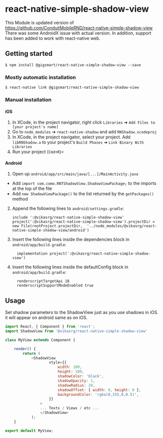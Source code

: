 
# react-native-simple-shadow-view

This Module is updated version of https://github.com/ConduitMobileRND/react-native-simple-shadow-view
There was some AndroidX issue with actual version. In addition, support has been added to work with react-native web.

## Getting started

`$ npm install @gigsmart/react-native-simple-shadow-view --save`

### Mostly automatic installation

`$ react-native link @gigsmart/react-native-simple-shadow-view`

### Manual installation


#### iOS

1. In XCode, in the project navigator, right click `Libraries` ➜ `Add Files to [your project's name]`
2. Go to `node_modules` ➜ `react-native-shadow` and add `RNShadow.xcodeproj`
3. In XCode, in the project navigator, select your project. Add `libRNShadow.a` to your project's `Build Phases` ➜ `Link Binary With Libraries`
4. Run your project (`Cmd+R`)<

#### Android

1. Open up `android/app/src/main/java/[...]/MainActivity.java`
  - Add `import com.como.RNTShadowView.ShadowViewPackage;` to the imports at the top of the file
  - Add `new ShadowViewPackage()` to the list returned by the `getPackages()` method
2. Append the following lines to `android/settings.gradle`:
  	```
  	include ':@vikasrg/react-native-simple-shadow-view'
  	project(':@vikasrg/react-native-simple-shadow-view').projectDir = new File(rootProject.projectDir, 	'../node_modules/@vikasrg/react-native-simple-shadow-view/android')
  	```
3. Insert the following lines inside the dependencies block in `android/app/build.gradle`:
  	```
      implementation project(':@vikasrg/react-native-simple-shadow-view')
  	```
4. Insert the following lines inside the defaultConfig block in `android/app/build.gradle`:
  	```
      renderscriptTargetApi 18
      renderscriptSupportModeEnabled true
  	```


## Usage

Set shadow parameters to the ShadowView just as you use shadows in iOS. it will appear on android same as on iOS.

```javascript
import React, { Component } from 'react';
import ShadowView from '@vikasrg/react-native-simple-shadow-view'

class MyView extends Component {

	render() {
		return (
			<ShadowView
					style={{
						width: 100,
						height: 100,
						shadowColor: 'black',
						shadowOpacity: 1,
						shadowRadius: 20,
						shadowOffset: { width: 0, height: 0 },
						backgroundColor: 'rgba(0,255,0,0.5)',
					}}
				>
				... Texts / Views / etc ...
				</ShadowView>
			);
	}

export default MyView;
```
